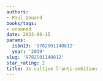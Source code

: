 ```yaml
---
authors:
- Paul Douard
books/tags:
- unowned
date: 2023-06-15
params:
  isbn13: '9782501140812'
  year: '2019'
slug: '9782501140812'
star_rating: 2
title: Je cultive l'anti-ambition
---
```


<!--more-->